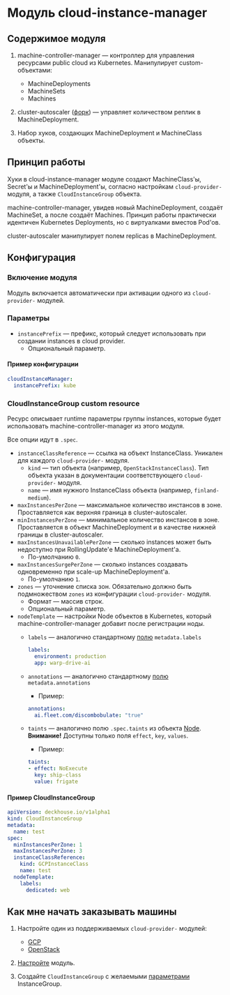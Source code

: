 # Модуль cloud-instance-manager

## Содержимое модуля

1. machine-controller-manager — контроллер для управления ресурсами public cloud из Kubernetes. Манипулирует custom-объектами:

    * MachineDeployments
    * MachineSets
    * Machines

2. cluster-autoscaler ([форк](https://github.com/gardener/autoscaler)) — управляет количеством реплик в MachineDeployment.
3. Набор хуков, создающих MachineDeployment и MachineClass объекты.

## Принцип работы

Хуки в cloud-instance-manager модуле создают MachineClass'ы, Secret'ы и MachineDeployment'ы, согласно настройкам `cloud-provider-` модуля, а также `CloudInstanceGroup` объекта.

machine-controller-manager, увидев новый MachineDeployment, создаёт MachineSet, а после создаёт Machines. Принцип работы практически идентичен Kubernetes Deployments, но с виртуалками вместов Pod'ов.

cluster-autoscaler манипулирует полем replicas в MachineDeployment.

## Конфигурация

### Включение модуля

Модуль включается автоматически при активации одного из `cloud-provider-` модулей.

### Параметры

* `instancePrefix` — префикс, который следует использовать при создании instances в cloud provider.
  * Опциональный параметр.

#### Пример конфигурации

```yaml
cloudInstanceManager:
  instancePrefix: kube
```

### CloudInstanceGroup custom resource

Ресурс описывает runtime параметры группы instances, которые будет использовать machine-controller-manager из этого модуля.

Все опции идут в `.spec`.

* `instanceClassReference` — ссылка на объект InstanceClass. Уникален для каждого `cloud-provider-` модуля.
    * `kind` — тип объекта (например, `OpenStackInstanceClass`). Тип объекта указан в документации соответствующего `cloud-provider-` модуля.
    * `name` — имя нужного InstanceClass объекта (например, `finland-medium`).
* `maxInstancesPerZone` — максимальное количество инстансов в зоне. Проставляется как верхняя граница в cluster-autoscaler.
* `minInstancesPerZone` — минимальное количество инстансов в зоне. Проставляется в объект MachineDeployment и в качестве нижней границы в cluster-autoscaler.
* `maxInstancesUnavailablePerZone` — сколько instances может быть недоступно при RollingUpdate'е MachineDeployment'а.
    * По-умолчанию `0`.
* `maxInstancesSurgePerZone` — сколько instances создавать одновременно при scale-up MachineDeployment'а.
    * По-умолчанию `1`.
* `zones` — уточнение списка зон. Обязательно должно быть подмножеством `zones` из конфигурации `cloud-provider-` модуля.
    * Формат — массив строк.
    * Опциональный параметр.
* `nodeTemplate` — настройки Node объектов в Kubernetes, который machine-controller-manager добавит после регистрации ноды.
    * `labels` — аналогично стандартному [полю](https://kubernetes.io/docs/reference/generated/kubernetes-api/v1.15/#objectmeta-v1-meta) `metadata.labels`

      ```yaml
      labels:
        environment: production
        app: warp-drive-ai

    * `annotations` — аналогично стандартному [полю](https://kubernetes.io/docs/reference/generated/kubernetes-api/v1.15/#objectmeta-v1-meta) `metadata.annotations`
        * Пример:

        ```yaml
        annotations:
          ai.fleet.com/discombobulate: "true"
        ```

    * `taints` — аналогично полю `.spec.taints` из объекта [Node](https://kubernetes.io/docs/reference/generated/kubernetes-api/v1.15/#taint-v1-core). **Внимание!** Доступны только поля `effect`, `key`, `values`.
        * Пример:

        ```yaml
        taints:
        - effect: NoExecute
          key: ship-class
          value: frigate
        ```

#### Пример CloudInstanceGroup

```yaml
apiVersion: deckhouse.io/v1alpha1
kind: CloudInstanceGroup
metadata:
  name: test
spec:
  minInstancesPerZone: 1
  maxInstancesPerZone: 3
  instanceClassReference:
    kind: GCPInstanceClass
    name: test
  nodeTemplate:
    labels:
      dedicated: web
```

## Как мне начать заказывать машины

1. Настройте один из поддерживаемых `cloud-provider-` модулей:

    * [GCP](modules/030-cloud-provider-gcp/README.md)
    * [OpenStack](modules/030-cloud-provider-gcp/README.md)

2. [Настройте](#параметры) модуль.
3. Создайте `CloudInstanceGroup` с желаемыми [параметрами](#CloudInstanceGroup-custom-resource) InstanceGroup.
